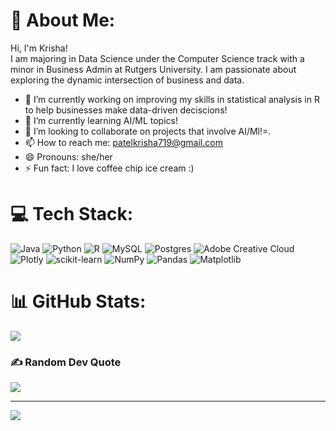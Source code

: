 # 💫 About Me:
Hi, I'm Krisha!<br>I am majoring in Data Science under the Computer Science track with a minor in Business Admin at Rutgers University. I am passionate about exploring the dynamic intersection of business and data.
- 🔭 I’m currently working on improving my skills in statistical analysis in R to help businesses make data-driven deciscions! 
- 🌱 I’m currently learning AI/ML topics!
- 👯 I’m looking to collaborate on projects that involve AI/Ml!=.
- 📫 How to reach me: patelkrisha719@gmail.com
- 😄 Pronouns: she/her
- ⚡ Fun fact: I love coffee chip ice cream :)


# 💻 Tech Stack:
![Java](https://img.shields.io/badge/java-%23ED8B00.svg?style=for-the-badge&logo=openjdk&logoColor=white) ![Python](https://img.shields.io/badge/python-3670A0?style=for-the-badge&logo=python&logoColor=ffdd54) ![R](https://img.shields.io/badge/r-%23276DC3.svg?style=for-the-badge&logo=r&logoColor=white) ![MySQL](https://img.shields.io/badge/mysql-4479A1.svg?style=for-the-badge&logo=mysql&logoColor=white) ![Postgres](https://img.shields.io/badge/postgres-%23316192.svg?style=for-the-badge&logo=postgresql&logoColor=white) ![Adobe Creative Cloud](https://img.shields.io/badge/Adobe%20Creative%20Cloud-DA1F26.svg?style=for-the-badge&logo=Adobe%20Creative%20Cloud&logoColor=white) ![Plotly](https://img.shields.io/badge/Plotly-%233F4F75.svg?style=for-the-badge&logo=plotly&logoColor=white) ![scikit-learn](https://img.shields.io/badge/scikit--learn-%23F7931E.svg?style=for-the-badge&logo=scikit-learn&logoColor=white) ![NumPy](https://img.shields.io/badge/numpy-%23013243.svg?style=for-the-badge&logo=numpy&logoColor=white) ![Pandas](https://img.shields.io/badge/pandas-%23150458.svg?style=for-the-badge&logo=pandas&logoColor=white) ![Matplotlib](https://img.shields.io/badge/Matplotlib-%23ffffff.svg?style=for-the-badge&logo=Matplotlib&logoColor=black)
# 📊 GitHub Stats:

![](https://github-readme-stats.vercel.app/api/top-langs/?username=krisha-patel1&theme=dark&hide_border=false&include_all_commits=false&count_private=false&layout=compact)

### ✍️ Random Dev Quote
![](https://quotes-github-readme.vercel.app/api?type=horizontal&theme=radical)

---
[![](https://visitcount.itsvg.in/api?id=krisha-patel1&icon=0&color=0)](https://visitcount.itsvg.in)

<!-- Proudly created with GPRM ( https://gprm.itsvg.in ) -->
